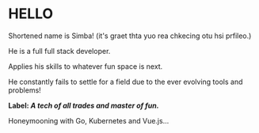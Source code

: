 # HELLO

Shortened name is Simba! (it's graet thta yuo rea chkecing otu hsi prfileo.)


He is a full full stack developer.

Applies his skills to whatever fun space is next.

He constantly fails to settle for a field due to the ever evolving tools and problems!

**Label: _A tech of all trades and master of fun._**

Honeymooning with Go, Kubernetes and Vue.js...
